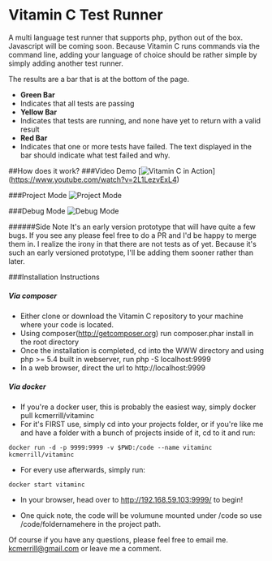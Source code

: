 Vitamin C Test Runner
========

A multi language test runner that supports php, python out of the box. Javascript will be coming soon. Because Vitamin C runs commands via the command line, adding your language of choice should be rather simple by simply adding another test runner.

The results are a bar that is at the bottom of the page.

- **Green Bar**
 - Indicates that all tests are passing
- **Yellow Bar**
 - Indicates that tests are running, and none have yet to return with a valid result
- **Red Bar**
 - Indicates that one or more tests have failed. The text displayed in the bar should indicate what test failed and why.


##How does it work?
###Video Demo
[![Vitamin C in Action](https://raw.githubusercontent.com/kcmerrill/VitaminC/master/vitaminc/demo/VitaminC_LiveMode.png)] (https://www.youtube.com/watch?v=2L1LezvExL4)

###Project Mode
![Project Mode](https://raw.githubusercontent.com/kcmerrill/VitaminC/master/vitaminc/demo/VitaminC_ProjectMode.png)

###Debug Mode
![Debug Mode](https://raw.githubusercontent.com/kcmerrill/VitaminC/master/vitaminc/demo/VitaminC_DebugMode.png)

######Side Note
It's an early version prototype that will have quite a few bugs. If you see any please feel free to do a PR and I'd be happy to merge them in. I realize the irony in that there are not tests as of yet. Because it's such an early versioned prototype, I'll be adding them sooner rather than later.

###Installation Instructions

##### Via composer
- Either clone or download the Vitamin C repository to your machine where your code is located.
- Using composer(http://getcomposer.org) run composer.phar install in the root directory
- Once the installation is completed, cd into the WWW directory and using php >= 5.4 built in webserver, run php -S localhost:9999
- In a web browser, direct the url to http://localhost:9999


##### Via docker
- If you're a docker user, this is probably the easiest way, simply docker pull kcmerrill/vitaminc
- For it's FIRST use, simply cd into your projects folder, or if you're like me and have a folder with a bunch of projects inside of it, cd to it and run: 
```shell
docker run -d -p 9999:9999 -v $PWD:/code --name vitaminc kcmerrill/vitaminc
```
- For every use afterwards, simply run:
```shell
docker start vitaminc
```
- In your browser, head over to http://192.168.59.103:9999/ to begin!
* One quick note, the code will be volumune mounted under /code so use /code/foldernamehere in the project path.

Of course if you have any questions, please feel free to email me. kcmerrill@gmail.com or leave me a comment.
